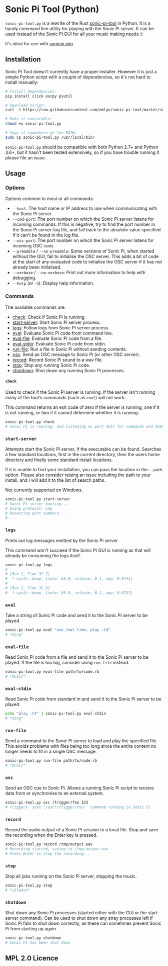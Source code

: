 Sonic Pi Tool (Python)
=============

`sonic-pi-tool.py` is a rewrite of the Rust [sonic-pi-tool](https://github.com/lpil/sonic-pi-tool) in Python.
It is a handy command line utility for playing with the Sonic Pi
server. It can be used instead of the Sonic Pi GUI for all your music making
needs :)

It's ideal for use with [sonicpi.vim](https://github.com/dermusikman/sonicpi.vim)


## Installation

Sonic Pi Tool doesn't currently have a proper installer.
However it is just a simple Python script with a couple of dependencies,
so it's not hard to install manually:

```sh
# Install dependencies:
pip install click oscpy psutil

# Download script:
curl -O https://raw.githubusercontent.com/emlyn/sonic-pi-tool/master/sonic-pi-tool.py

# Make it executable:
chmod +x sonic-pi-tool.py

# Copy it somewhere on the PATH:
sudo cp sonic-pi-tool.py /usr/local/bin/
```

`sonic-pi-tool.py` should be compatible with both Python 2.7+ and Python 3.6+,
but it hasn't been tested extensively, so if you have trouble running it please file an issue.


## Usage

### Options

Options common to most or all commands:

- `--host`: The host name or IP address to use when communicating with the Sonic Pi server.
- `--cmd-port`: The port number on which the Sonic Pi server listens for incoming commands.
If this is negative, try to find the port number in the Sonic Pi server-log file,
and fall back to the absolute value specified if it can't be found in the log file.
- `--osc-port`: The port number on which the Sonic Pi server listens for incoming OSC cues.
- `--preamble` / `--no-preamble`: Some versions of Sonic Pi, when started without the GUI,
fail to initialise the OSC server. This adds a bit of code at the start of any evaluated code
to initialise the OSC server if it has not already been initialised.
- `--verbose` / `--no-verbose`: Print out more information to help with debugging.
- `--help` (or `-h`): Display help information.

### Commands

The available commands are:

- [check](#check): Check if Sonic Pi is running.
- [start-server](#start-server): Start Sonic Pi server process.
- [logs](#logs): Follow logs from Sonic Pi server process.
- [eval](#eval): Evaluate Sonic Pi code from command line.
- [eval-file](#eval-file): Evaluate Sonic Pi code from a file.
- [eval-stdin](#eval-stdin): Evaluate Sonic Pi code from stdin.
- [run-file](#run-file): Run a file in Sonic Pi without sending contents.
- [osc](#osc): Send an OSC message to Sonic Pi (or other OSC server).
- [record](#record): Record Sonic Pi sound to a wav file.
- [stop](#stop): Stop any running Sonic Pi code.
- [shutdown](#shutdown): Shut down any running Sonic Pi processes.

#### `check`

Used to check if the Sonic Pi server is running. If the server isn't running
many of the tool's commands (such as `eval`) will not work.

This command returns an exit code of zero if the server is running,
one if it is not running, or two if it cannot determine whether it is running.

```sh
sonic-pi-tool.py check
# Sonic Pi is running, and listening on port 4557 for commands and 4560 for OSC
```


### `start-server`

Attempts start the Sonic Pi server, if the executable can be found.
Searches a few standard locations, first in the current directory,
then the users home directory
and finally some standard install locations.

If it is unable to find your installation, you can pass the location in the `--path` option.
Please also consider raising an issue including the path to your install,
and I will add it to the list of search paths.

Not currently supported on Windows.

```sh
sonic-pi-tool.py start-server
# Sonic Pi server booting...
# Using protocol: udp
# Detecting port numbers...
# ...
```


### `logs`

Prints out log messages emitted by the Sonic Pi server.

This command won't succeed if the Sonic Pi GUI is running as that will already
be consuming the logs itself.

```sh
sonic-pi-tool.py logs
#
# [Run 2, Time 32.7]
#  └ synth :beep, {note: 65.0, release: 0.1, amp: 0.9741}
#
# [Run 2, Time 32.8]
#  └ synth :beep, {note: 39.0, release: 0.1, amp: 0.9727}
```


### `eval`

Take a string of Sonic Pi code and send it to the Sonic Pi server to be
played.

```sh
sonic-pi-tool.py eval "use_real_time; play :C4"
# *ding*
```


### `eval-file`

Read Sonic Pi code from a file and send it to the Sonic Pi server to be
played. If the file is too big, consider using `run-file` instead.

```sh
sonic-pi-tool.py eval-file path/to/code.rb
# *music*
```


### `eval-stdin`

Read Sonic Pi code from standard in and send it to the Sonic Pi server to be
played.

```sh
echo "play :C4" | sonic-pi-tool.py eval-stdin
# *ding*
```


### `run-file`

Send a command to the Sonic Pi server to load and play the specified file.
This avoids problems with files being too long since the entire content no longer
needs to fit in a single OSC message.

```sh
sonic-pi-tool.py run-file path/to/code.rb
# *music*
```


### `osc`

Send an OSC cue to Sonic Pi.
Allows a running Sonic Pi script to receive data from or synchronise to an external system.

``` sh
sonic-pi-tool.py osc /trigger/foo 123
# Triggers `sync "/osc*/trigger/foo"` command running in Sonic Pi
```


### `record`

Record the audio output of a Sonic Pi session to a local file.
Stop and save the recording when the Enter key is pressed.

```sh
sonic-pi-tool.py record /tmp/output.wav
# Recording started, saving to /tmp/output.wav.
# Press Enter to stop the recording...
```


### `stop`

Stop all jobs running on the Sonic Pi server, stopping the music.

```sh
sonic-pi-tool.py stop
# *silence*
```


### `shutdown`

Shut down any Sonic Pi processes (started either with the GUI or the start-server command).
Can be used to shut down any stray processes left if Sonic Pi fails to shut down correctly,
as these can sometimes prevent Sonic Pi from starting up again.

``` sh
sonic-pi-tool.py shutdown
# Sonic Pi has been shut down
```


## MPL 2.0 Licence
